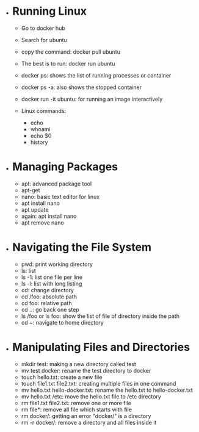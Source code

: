 - # Running Linux
	- Go to docker hub
	- Search for ubuntu
	- copy the command: docker pull ubuntu
	- The best is to run: docker run ubuntu

	- docker ps: shows the list of running processes or container
	- docker ps -a: also shows the stopped container
	- docker run -it ubuntu: for running an image interactively

    - Linux commands:
        - echo
        - whoami
        - echo $0
        - history
        
- # Managing Packages
    - apt: advanced package tool
    - apt-get
    - nano: basic text editor for linux
    - apt install nano
    - apt update
    - again: apt install nano
    - apt remove nano

- # Navigating the File System
    - pwd: print working directory
    - ls: list
    - ls -1: list one file per line
    - ls -l: list with long listing
    - cd: change directory
    - cd /foo: absolute path
    - cd foo: relative path
    - cd ..: go back one step
    - ls /foo or ls foo: show the list of file of directory inside the path
    - cd ~: navigate to home directory

- # Manipulating Files and Directories
    - mkdir test: making a new directory called test
    - mv test docker: rename the test directory to docker
    - touch hello.txt: create a new file
    - touch file1.txt file2.txt: creating multiple files in one command
    - mv hello.txt hello-docker.txt: rename the hello.txt to hello-docker.txt
    - mv hello.txt /etc: move the hello.txt file to /etc directory
    - rm file1.txt file2.txt: remove one or more file
    - rm file*: remove all file which starts with file
    - rm docker/: getting an error "docker/" is a directory
    - rm -r docker/: remove a directory and all files inside it